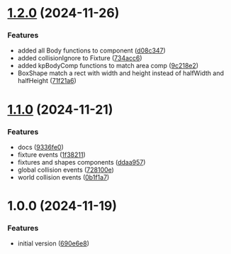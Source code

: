 # [1.2.0](https://github.com/KeSuave/KaPlanck/compare/v1.1.0...v1.2.0) (2024-11-26)


### Features

* added all Body functions to component ([d08c347](https://github.com/KeSuave/KaPlanck/commit/d08c347e54fd31e847a9008b23fb45f2b6c43b20))
* added collisionIgnore to Fixture ([734acc6](https://github.com/KeSuave/KaPlanck/commit/734acc6f34635befcca60244a234abd86f08f25a))
* added kpBodyComp functions to match area comp ([9c218e2](https://github.com/KeSuave/KaPlanck/commit/9c218e2812c04f33c20ad3ef01b40da4b5cd9ed0))
* BoxShape match a rect with width and height instead of halfWidth and halfHeight ([71f21a6](https://github.com/KeSuave/KaPlanck/commit/71f21a694732c8f73297ec207d877a65c9914245))

# [1.1.0](https://github.com/KeSuave/KaPlanck/compare/v1.0.0...v1.1.0) (2024-11-21)


### Features

* docs ([9336fe0](https://github.com/KeSuave/KaPlanck/commit/9336fe0812f140a4d7646e3291d2bae0e2f59477))
* fixture events ([1f38211](https://github.com/KeSuave/KaPlanck/commit/1f382114d746494957914d83c59ed8ce0b27b9ee))
* fixtures and shapes components ([ddaa957](https://github.com/KeSuave/KaPlanck/commit/ddaa957a92610835649665664f9de65613de337c))
* global collision events ([728100e](https://github.com/KeSuave/KaPlanck/commit/728100e63502c478abe3508e04a82428179e9ca1))
* world collision events ([0b1f1a7](https://github.com/KeSuave/KaPlanck/commit/0b1f1a733dfae33fb86f267804b08664a70fb182))

# 1.0.0 (2024-11-19)


### Features

* initial version ([690e6e8](https://github.com/KeSuave/KaPlanck/commit/690e6e8b11e926a057d871fc2ecf0f637d5011a5))

